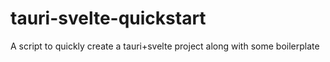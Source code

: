 # tauri-svelte-quickstart
A script to quickly create a tauri+svelte project along with some boilerplate

